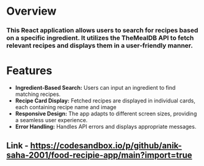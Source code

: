 # Overview
### This React application allows users to search for recipes based on a specific ingredient. It utilizes the TheMealDB API to fetch relevant recipes and displays them in a user-friendly manner.

# Features
- **Ingredient-Based Search:** Users can input an ingredient to find matching recipes.
- **Recipe Card Display:** Fetched recipes are displayed in individual cards, each containing recipe name and image
- **Responsive Design:** The app adapts to different screen sizes, providing a seamless user experience.
- **Error Handling:** Handles API errors and displays appropriate messages.

## Link - https://codesandbox.io/p/github/anik-saha-2001/food-recipie-app/main?import=true
